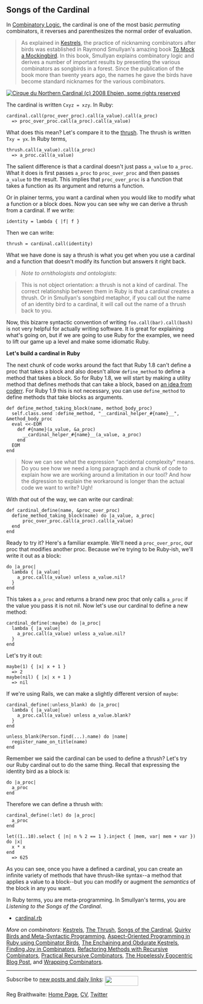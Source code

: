 Songs of the Cardinal
---

In [Combinatory Logic](http://en.wikipedia.org/wiki/Combinatory_logic), the cardinal is one of the most basic _permuting_ combinators, it reverses and parenthesizes the normal order of evaluation.

> As explained in [Kestrels](http://github.com/raganwald/homoiconic/tree/master/2008-10-29/kestrel.markdown#readme), the practice of nicknaming combinators after birds was established in Raymond Smullyan's amazing book [To Mock a Mockingbird](http://www.amazon.com/gp/product/0192801422?ie=UTF8&tag=raganwald001-20&linkCode=as2&camp=1789&creative=9325&creativeASIN=0192801422). In this book, Smullyan explains combinatory logic and derives a number of important results by presenting the various combinators as songbirds in a forest. Since the publication of the book more than twenty years ago, the names he gave the birds have become standard nicknames for the various combinators.


[![Cirque du Northern Cardinal (c) 2008 Ehpien, some rights reserved](http://farm3.static.flickr.com/2118/2306152102_388638b008.jpg)](http://flickr.com/photos/91499534@N00/2306152102/ "Cirque du Northern Cardinal (c) 2008 Ehpien, some rights reserved")  


The cardinal is written `Cxyz = xzy`. In Ruby:

	cardinal.call(proc_over_proc).call(a_value).call(a_proc)
	  => proc_over_proc.call(a_proc).call(a_value)

What does this mean? Let's compare it to the [thrush](http://github.com/raganwald/homoiconic/tree/master/2008-10-30/thrush.markdown#readme). The thrush is written `Txy = yx`. In Ruby terms,

	thrush.call(a_value).call(a_proc)
	  => a_proc.call(a_value)
	
The salient difference is that a cardinal doesn't just pass `a_value` to `a_proc`. What it does is first passes `a_proc` to `proc_over_proc` and then passes `a_value` to the result. This implies that `proc_over_proc` is a function that takes a function as its argument and returns a function.

Or in plainer terms, you want a cardinal when you would like to modify what a function or a block does. Now you can see why we can derive a thrush from a cardinal. If we write:

	identity = lambda { |f| f }

Then we can write:

	thrush = cardinal.call(identity)

What we have done is say a thrush is what you get when you use a cardinal and a function that doesn't modify its function but answers it right back.

> *Note to ornithologists and ontologists*:

> This is not object orientation: a thrush is not a kind of cardinal. The correct relationship between them in Ruby is that a cardinal creates a thrush. Or in Smullyan's songbird metaphor, if you call out the name of an identity bird to a cardinal, it will call out the name of a thrush back to you.

Now, this bizarre syntactic convention of writing `foo.call(bar).call(bash)` is not very helpful for actually writing software. It is great for explaining what's going on, but if we are going to use Ruby for the examples, we need to lift our game up a level and make some idiomatic Ruby.

**Let's build a cardinal in Ruby**

The next chunk of code works around the fact that Ruby 1.8 can't define a proc that takes a block and also doesn't allow `define_method` to define a method that takes a block. So for Ruby 1.8, we will start by making a utility method that defines methods that can take a block, based on [an idea from coderr](http://coderrr.wordpress.com/2008/10/29/using-define_method-with-blocks-in-ruby-18/ "Using define_method with blocks in Ruby 1.8"). For Ruby 1.9 this is not necessary, you can use `define_method` to define methods that take blocks as arguments.

	def define_method_taking_block(name, method_body_proc)
	  self.class.send :define_method, "__cardinal_helper_#{name}__", &method_body_proc
	  eval <<-EOM
	    def #{name}(a_value, &a_proc)
	      __cardinal_helper_#{name}__(a_value, a_proc)
	    end
	  EOM
	end

> Now we can see what the expression "accidental complexity" means. Do you see how we need a long paragraph and a chunk of code to explain how we are working around a limitation in our tool? And how the digression to explain the workaround is longer than the actual code we want to write? Ugh!

With _that_ out of the way, we can write our cardinal:

	def cardinal_define(name, &proc_over_proc)
	  define_method_taking_block(name) do |a_value, a_proc|
	      proc_over_proc.call(a_proc).call(a_value)
	  end
	end

Ready to try it? Here's a familiar example. We'll need a `proc_over_proc`, our proc that modifies another proc. Because we're trying to be Ruby-ish, we'll write it out as a block:

	do |a_proc|
  	  lambda { |a_value|
	    a_proc.call(a_value) unless a_value.nil?
	  }
	end

This takes a `a_proc` and returns a brand new proc that only calls `a_proc` if the value you pass it is not nil. Now let's use our cardinal to define a new method:

	cardinal_define(:maybe) do |a_proc|
	  lambda { |a_value|
	    a_proc.call(a_value) unless a_value.nil?
	  }
	end

Let's try it out:

	maybe(1) { |x| x + 1 }
	  => 2
	maybe(nil) { |x| x + 1 }
	  => nil

If we're using Rails, we can make a slightly different version of `maybe`:

	cardinal_define(:unless_blank) do |a_proc|
  	  lambda { |a_value|
	    a_proc.call(a_value) unless a_value.blank?
	  }
	end

	unless_blank(Person.find(...).name) do |name|
	  register_name_on_title(name)
	end
	
Remember we said the cardinal can be used to define a thrush? Let's try our Ruby cardinal out to do the same thing. Recall that expressing the identity bird as a block is:

	do |a_proc|
	  a_proc
	end

Therefore we can define a thrush with:

	cardinal_define(:let) do |a_proc|
	  a_proc
	end
	
	let((1..10).select { |n| n % 2 == 1 }.inject { |mem, var| mem + var }) do |x| 
	  x * x
	end
	  => 625

As you can see, once you have a defined a cardinal, you can create an infinite variety of methods that have thrush-like syntax--a method that applies a value to a block--but you can modify or augment the _semantics_ of the block in any you want.

In Ruby terms, you are meta-programming. In Smullyan's terms, you are *Listening to the Songs of the Cardinal*.

* [cardinal.rb](http://github.com/raganwald/homoiconic/tree/master/2008-10-31/cardinal.rb)

_More on combinators_: [Kestrels](http://github.com/raganwald/homoiconic/tree/master/2008-10-29/kestrel.markdown#readme), [The Thrush](http://github.com/raganwald/homoiconic/tree/master/2008-10-30/thrush.markdown#readme), [Songs of the Cardinal](http://github.com/raganwald/homoiconic/tree/master/2008-10-31/songs_of_the_cardinal.markdown#readme), [Quirky Birds and Meta-Syntactic Programming](http://github.com/raganwald/homoiconic/tree/master/2008-11-04/quirky_birds_and_meta_syntactic_programming.markdown#readme), [Aspect-Oriented Programming in Ruby using Combinator Birds](http://github.com/raganwald/homoiconic/tree/master/2008-11-07/from_birds_that_compose_to_method_advice.markdown#readme), [The Enchaining and Obdurate Kestrels](http://github.com/raganwald/homoiconic/tree/master/2008-11-12/the_obdurate_kestrel.md#readme), [Finding Joy in Combinators](http://github.com/raganwald/homoiconic/tree/master/2008-11-16/joy.md#readme), [Refactoring Methods with Recursive Combinators](http://github.com/raganwald/homoiconic/tree/master/2008-11-23/recursive_combinators.md#readme), [Practical Recursive Combinators](http://github.com/raganwald/homoiconic/tree/master/2008-11-26/practical_recursive_combinators.md#readme), [The Hopelessly Egocentric Blog Post](http://github.com/raganwald/homoiconic/tree/master/2009-02-02/hopeless_egocentricity.md#readme), and [Wrapping Combinators](http://github.com/raganwald/homoiconic/tree/master/2009-06-29/wrapping_combinators.md#readme).

---
	
Subscribe to [new posts and daily links](http://feeds.feedburner.com/raganwald "raganwald's rss feed"): <a href="http://feeds.feedburner.com/raganwald"><img src="http://feeds.feedburner.com/~fc/raganwald?bg=&amp;fg=&amp;anim=" height="26" width="88" style="border:0" alt="" align="top"/></a>

Reg Braithwaite: [Home Page](http://reginald.braythwayt.com), [CV](http://reginald.braythwayt.com/RegBraithwaiteGH0109_en_US.pdf ""), [Twitter](http://twitter.com/raganwald)